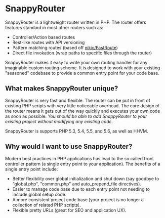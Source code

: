 # SnappyRouter

SnappyRouter is a lightweight router written in PHP. The router offers features
standard in most other routers such as:

- Controller/Action based routes
- Rest-like routes with API versioning
- Pattern matching routes (based off [nikic/FastRoute](https://github.com/nikic/FastRoute))
- Direct file invokation (wrap paths to specific files through the router)

SnappyRouter makes it easy to write your own routing handler for any imaginable
custom routing scheme. It is designed to work with your existing "seasoned"
codebase to provide a common entry point for your code base.

## What makes SnappyRouter unique?

SnappyRouter is very fast and flexible. The router can be put in front of
existing PHP scripts with very little noticeable overhead. The core design of
the router means it gets out of the way quickly and executes your own code as
soon as possible. *You should be able to add SnappyRouter to your existing
project without modifying any existing code*.

SnappyRouter is supports PHP 5.3, 5.4, 5.5, and 5.6, as well as HHVM.

## Why would I want to use SnappyRouter?

Modern best practices in PHP applications has lead to the so called front
controller pattern (a single entry point to your application). The benefits of
a single entry point include:

- Better flexibility over global initialization and shut down (say goodbye to
    "global.php", "common.php" and auto_prepend_file directives).
- Easier to manage code base due to each entry point not needing to include
    global setup code.
- A more consistent project code base (your project is no longer a collection
    of related PHP scripts).
- Flexible pretty URLs (great for SEO and application UX).
